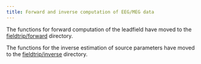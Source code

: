 ```yaml
---
title: Forward and inverse computation of EEG/MEG data
---
```


The functions for forward computation of the leadfield have moved to the [fieldtrip/forward](/development/module/forward) directory.

The functions for the inverse estimation of source parameters have moved to the [fieldtrip/inverse](/development/module/inverse) directory.

